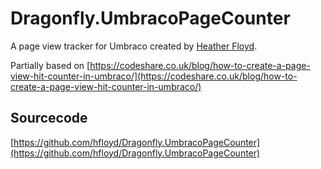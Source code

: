 # Dragonfly.UmbracoPageCounter #

A page view tracker for Umbraco created by [Heather Floyd](https://www.HeatherFloyd.com).

Partially based on [https://codeshare.co.uk/blog/how-to-create-a-page-view-hit-counter-in-umbraco/](https://codeshare.co.uk/blog/how-to-create-a-page-view-hit-counter-in-umbraco/)

## Sourcecode ##
[https://github.com/hfloyd/Dragonfly.UmbracoPageCounter](https://github.com/hfloyd/Dragonfly.UmbracoPageCounter)
